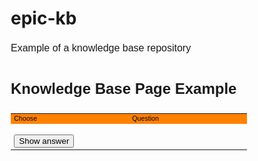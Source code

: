 # epic-kb
Example of a knowledge base repository
<html>
<head>
<style>
{
	margin: 0;
	border: 0;
	padding: 0;
}
* {
	box-sizing: border-box;
}
p {
	font-family: Arial, Times New Roman, sans-serif;
	font-size: 1rem;
	line-height: 1.5;
}
h2 {
	font-size: 1.5rem;
	font-family: Arial, Tohoma, sans-serif;
	line-height: 1.6;
}
td {font-family: arial, sans-serif; font-size: 8pt; width: 50mm}
.formfield {font-size: 8pt; width: 50mm}
.banner {color: #000000; background: #ff8100}
.note {color: #000000; background: #dddddd}
.table_main {width: 50%; margin-bottom: 5mm}
.table_sub {margin-bottom: 2mm; margin-top: 2mm; margin-left: 2mm; margin-right: 2mm}
.table_note {color: #000000; background: #dddddd}
.table_skip {background: #dddddd}
select {
    padding: 8px 10px;
    border: none;
    background-color: white;
	width: 50mm;
	font-size: 110%;
}
select:hover {
    background-color: #ffe6e6;
}
input [type="button"] {font-size: 1rem; width: 20mm}
</style>
<script src="https://code.jquery.com/jquery-2.2.3.min.js"></script>
<link href='https://fonts.googleapis.com/css?family=Open+Sans:400,700' rel='stylesheet' type='text/css'>
<link rel="stylesheet" href="style.css"></input>
</head>
<body>
<h2>Knowledge Base Page Example</h2>
<table>
<tr><td class='banner'>Choose</td><td class='banner'>Question</td></tr>
<tr><td><span class='A'></span></td><td><span class='Q'></span></td></tr>
<tr><td><span class='A'></span></td><td><span class='Q'></span></td></tr>
<tr><td><span class='A'></span></td><td><span class='Q'></span></td></tr>
<tr><td><span class='A'></span></td><td><span class='Q'></span></td></tr>
<tr><td><button onClick='showAnswer()'>Show answer</button></td><td><span id='finalAnswer'></span></td></tr>
</table>
<script>
questions = $(".Q").toArray()
answers = $(".A").toArray()

// Collate questions to ask
function questionChanger(level){

	// Initially clear final answer span
	$('#finalAnswer').html("");
	
	// Sart questions
	if (level == 0){
		questions[level].innerHTML = "Do you exercise?";
		var exercise = "<select id='exerciseAnswer' class='formfield' onChange='questionChanger("+(level+1)+")'>";
			exercise += "<option value=''>Choose</option>";
			exercise += "<option value='yes'>Yes</option>";
			exercise += "<option value='no'>No</option>";
			exercise += "</select>";
		answers[level].innerHTML = exercise;
	}
	else if (level == 1){
		if ($('#exerciseAnswer').val() == "yes") {
			questions[level].innerHTML = "What are your fitness goals?"
				var goals = "<select id='goalsAnswer' class='formfield' onChange='questionChanger("+(level+1)+")'>";
				goals += "<option value=''>Choose</option>";
				goals += "<option value='weightLoss'>Weight loss</option>";
				goals += "<option value='strength'>Strength</option>";
				goals += "<option value='mass'>Mass</option>";
				goals += "</select>";
			answers[level].innerHTML = goals;
		}
		else if ($('#exerciseAnswer').val() == "no") {
			questions[level].innerHTML = "Are you considering exercise?"
				var consider = "<select id='considerAnswer' class='formfield' onChange='questionChanger("+(level+1)+")'>";
				consider += "<option value=''>Choose</option>";
				consider += "<option value='yes'>Yes</option>";
				consider += "<option value='no'>No</option>";
				consider += "</select>";
			answers[level].innerHTML = consider;
		}
	}
	else if (level == 2){
			questions[level].innerHTML = "Question #3"
			answers[level].innerHTML = "<select id='Q3' class='formfield' onChange='questionChanger("+(level+1)+")'><option value='none'>Neither</option><option value='a'>Show answer #4a</option><option value='b'>Show answer #4b</option></input>"
	}
	else if (level == 3){
		if ($('#Q3').val() == "a"){
			questions[level].innerHTML = "Question #4 (a) (Shows if user selected 'a')"
			answers[level].innerHTML = "<input type='checkbox' id='Q4a'>"
		}
		else if ($('#Q3').val() == "b"){
			questions[level].innerHTML = "Question #4 (b) (Shows if user selected 'b')"
			answers[level].innerHTML = "<input type='checkbox' id='Q4b'>"
		}
		else{
			questions[level].innerHTML = ""
			answers[level].innerHTML = ""
		}
	}
}
function showAnswer(){
var content = ""
if($('#Q1').prop('checked')){
content = "<h3>Stop point selected</h3>"
content += "<p>What the user should do if they checked question 2.</p>"
content += "<p>As this is a stop point no other instructions show</p>"
}
else{
content += "<h3>Standard instructions for everyone</h3>"
content += "<p>Some standard instructions</p>"
if($('#Q0').prop('checked')){
content += "<h3>Question #1 checked</h3>"
content += "<p>What to do if question #1 is checked</p>"
}
if ($('#Q3').val() == "a"){
content += "<h3>'A' selected at question 3</h3>"
content += "<p>What the user should do if they selected 'A' at question 3</p>"
if($('#Q4a').prop('checked')){
content += "<h3>'4a' selected at question 4</h3>"
content += "<p>What the user should do if they checked question 4a</p>"
}
}
if ($('#Q3').val() == "b"){
content += "<h3>'B' selected at question 3</h3>"
content += "<p>What the user should do if they selected 'B' at question 3</p>"
if($('#Q4b').prop('checked')){
content += "<h3>'4b' selected at question 4</h3>"
content += "<p>What the user should do if they checked question 4b</p>"
}
}
}
$('#finalAnswer').html(content)
}
questionChanger(0)
</script>
</body>
</html>
